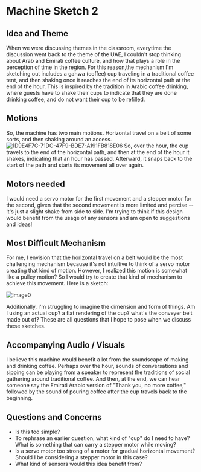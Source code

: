 # Machine Sketch 2 
## Idea and Theme
When we were discussing themes in the classroom, everytime the discussion went back to the theme of the UAE, I couldn't stop thinking about Arab and Emirati coffee culture, and how that plays a role in the perception of time in the region. For this reason,the mechanism I'm sketching out includes a gahwa (coffee) cup traveling in a traditional coffee tent, and then shaking once it reaches the end of its horizontal path at the end of the hour. This is inspired by the tradition in Arabic coffee drinking, where guests have to shake their cups to indicate that they are done drinking coffee, and do not want their cup to be refilled. 

## Motions
So, the machine has two main motions. Horizontal travel on a belt of some sorts, and then shaking around an access. 
![1D9E4F7C-71DC-47F9-BDE7-A191FB818E06](https://user-images.githubusercontent.com/57350290/222906112-b564ce17-a9cc-41df-a361-6a7ab83b3f5c.png)
So, over the hour, the cup travels to the end of the horizontal path, and then at the end of the hour it shakes, indicating that an hour has passed. Afterward, it snaps back to the start of the path and starts its movement all over again. 

## Motors needed
I would need a servo motor for the first movement and a stepper motor for the second, given that the second movement is more limited and percise -- it's just a slight shake from side to side. I'm trying to think if this design would benefit from the usage of any sensors and am open to suggestions and ideas!

## Most Difficult Mechanism
For me, I envision that the horizontal travel on a belt would be the most challenging mechanism because it's not intuitive to think of a servo motor creating that kind of motion. However, I realized this motion is somewhat like a pulley motion? So I would try to create that kind of mechanism to achieve this movement. Here is a sketch: 

![image0](https://user-images.githubusercontent.com/57350290/222906396-99c44770-7dcd-4a42-b0cf-0c14204f7212.png)

Additionally, I'm struggling to imagine the dimension and form of things. Am I using an actual cup? a flat rendering of the cup? what's the conveyer belt made out of? These are all questions that I hope to pose when we discuss these sketches. 

## Accompanying Audio / Visuals
I believe this machine would benefit a lot from the soundscape of making and drinking coffee. Perhaps over the hour, sounds of conversations and sipping can be playing from a speaker to represent the traditions of social gathering around traditional coffee. And then, at the end, we can hear someone say the Emirati Arabic version of "Thank you, no more coffee," followed by the sound of pouring coffee after the cup travels back to the beginning. 

## Questions and Concerns
* Is this too simple?
* To rephrase an earlier question, what kind of "cup" do I need to have? What is something that can carry a stepper motor while moving?
* Is a servo motor too strong of a motor for gradual horizontal movement? Should I be considering a stepper motor in this case?
* What kind of sensors would this idea benefit from?
